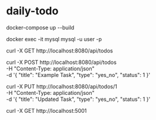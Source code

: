 # daily-todo

docker-compose up --build

docker exec -it mysql mysql -u user -p

curl -X GET http://localhost:8080/api/todos

curl -X POST http://localhost:8080/api/todos \
    -H "Content-Type: application/json" \
    -d '{
        "title": "Example Task",
        "type": "yes_no",
        "status": 1
    }'

curl -X PUT http://localhost:8080/api/todos/1 \
    -H "Content-Type: application/json" \
    -d '{
        "title": "Updated Task",
        "type": "yes_no",
        "status": 1
    }'

curl -X GET http://localhost:5001
